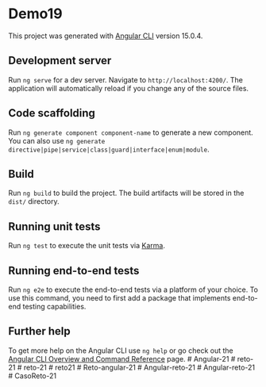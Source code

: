 # Demo19

This project was generated with [Angular CLI](https://github.com/angular/angular-cli) version 15.0.4.

## Development server

Run `ng serve` for a dev server. Navigate to `http://localhost:4200/`. The application will automatically reload if you change any of the source files.

## Code scaffolding

Run `ng generate component component-name` to generate a new component. You can also use `ng generate directive|pipe|service|class|guard|interface|enum|module`.

## Build

Run `ng build` to build the project. The build artifacts will be stored in the `dist/` directory.

## Running unit tests

Run `ng test` to execute the unit tests via [Karma](https://karma-runner.github.io).

## Running end-to-end tests

Run `ng e2e` to execute the end-to-end tests via a platform of your choice. To use this command, you need to first add a package that implements end-to-end testing capabilities.

## Further help

To get more help on the Angular CLI use `ng help` or go check out the [Angular CLI Overview and Command Reference](https://angular.io/cli) page.
#   A n g u l a r - 2 1  
 #   r e t o - 2 1  
 #   r e t o - 2 1  
 #   r e t o 2 1  
 #   R e t o - a n g u l a r - 2 1  
 #   A n g u l a r - r e t o - 2 1  
 #   A n g u l a r - r e t o - 2 1  
 #   C a s o R e t o - 2 1  
 